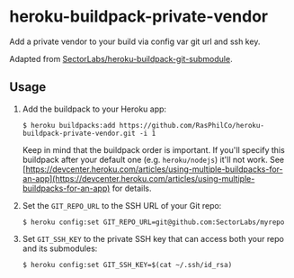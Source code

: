 heroku-buildpack-private-vendor
====

Add a private vendor to your build via config var git url and ssh key.

Adapted from [SectorLabs/heroku-buildpack-git-submodule](https://github.com/SectorLabs/heroku-buildpack-git-submodule).

## Usage

1. Add the buildpack to your Heroku app:

    ```
    $ heroku buildpacks:add https://github.com/RasPhilCo/heroku-buildpack-private-vendor.git -i 1
    ```

    Keep in mind that the buildpack order is important. If you'll specify this buildpack after your default one (e.g. `heroku/nodejs`) it'll not work. See [https://devcenter.heroku.com/articles/using-multiple-buildpacks-for-an-app](https://devcenter.heroku.com/articles/using-multiple-buildpacks-for-an-app) for details.

2. Set the `GIT_REPO_URL` to the SSH URL of your Git repo:

    ```
    $ heroku config:set GIT_REPO_URL=git@github.com:SectorLabs/myrepo
    ```

3. Set `GIT_SSH_KEY` to the private SSH key that can access both your repo and its submodules:

    ```
    $ heroku config:set GIT_SSH_KEY=$(cat ~/.ssh/id_rsa)
    ```
